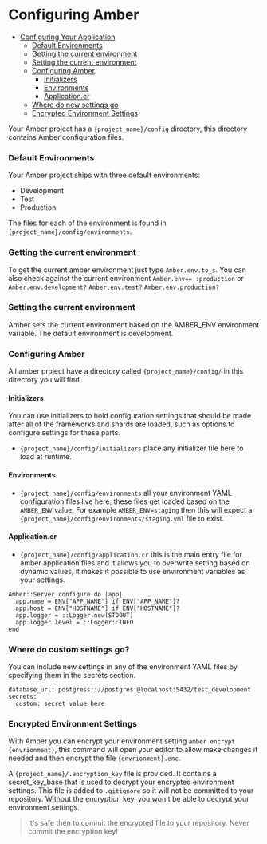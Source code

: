 # Configuring Amber

- [Configuring Your Application](#configuring-your-application)
    + [Default Environments](#default-environments)
    + [Getting the current environment](#getting-the-current-environment)
    + [Setting the current environment](#setting-the-current-environment)
    + [Configuring Amber](#configuring-amber)
      - [Initializers](#initializers)
      - [Environments](#environments)
      - [Application.cr](#applicationcr)
    + [Where do new settings go](#where-do-new-settings-go)
    + [Encrypted Environment Settings](#encrypted-environment-settings)

Your Amber project has a `{project_name}/config` directory, this directory contains Amber configuration files. 

### Default Environments

Your Amber project ships with three default environments: 

- Development 
- Test
- Production 

The files for each of the environment is found in `{project_name}/config/environments`.

### Getting the current environment

To get the current amber environment just type `Amber.env.to_s`. You can also check against the current environment `Amber.env== :production` or `Amber.env.development?` `Amber.env.test?` `Amber.env.production?`

### Setting the current environment

Amber sets the current environment based on the AMBER_ENV environment variable. The default environment is development. 

### Configuring Amber

All amber project have a directory called `{project_name}/config/` in this directory you will find

#### Initializers

You can use initializers to hold configuration settings that should be made after all of the frameworks and shards are loaded, such as options to configure settings for these parts.

- `{project_name}/config/initializers` place any initializer file here to load at runtime.

#### Environments

- `{project_name}/config/environments` all your environment YAML configuration files live here, these files get loaded based on the `AMBER_ENV` value. For example `AMBER_ENV=staging` then this will expect a `{project_name}/config/environments/staging.yml` file to exist.

#### Application.cr

- `{project_name}/config/application.cr` this is the main entry file for amber application files and it allows you to overwrite setting based on dynamic values, it makes it possible to use environment variables as your settings.

```
Amber::Server.configure do |app|
  app.name = ENV["APP_NAME"] if ENV["APP_NAME"]?
  app.host = ENV["HOSTNAME"] if ENV["HOSTNAME"]?
  app.logger = ::Logger.new(STDOUT)
  app.logger.level = ::Logger::INFO
end
```

### Where do custom settings go?

You can include new settings in any of the environment YAML files by specifying them in the secrets section.

```
database_url: postgress:://postgres:@localhost:5432/test_development
secrets: 
  custom: secret value here
```

### Encrypted Environment Settings

With Amber you can encrypt your environment setting `amber encrypt {envrionment}`, this command will open your editor to allow make changes if needed and then encrypt the file `{envrionment}.enc`.

A `{project_name}/.encryption_key` file is provided. It contains a secret_key_base that is used to decrypt your encrypted environment settings. This file is added to `.gitignore` so it will not be committed to your repository. Without the encryption key, you won't be able to decrypt your environment settings.

> It's safe then to commit the encrypted file to your repository. Never commit the encryption key!
